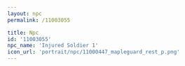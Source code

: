 ```yaml
---
layout: npc
permalink: /11003055

title: Npc
id: '11003055'
npc_name: 'Injured Soldier 1'
icon_url: 'portrait/npc/11000447_mapleguard_rest_p.png'
---
```


